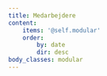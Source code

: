 ```yaml
---
title: Medarbejdere
content:
    items: '@self.modular'
    order:
        by: date
        dir: desc
body_classes: modular
---
```


